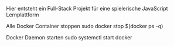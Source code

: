 Hier entsteht ein Full-Stack Projekt für eine spielerische JavaScript Lernplattform

Alle Docker Container stoppen
    sudo docker stop $(docker ps -q)

Docker Daemon starten
    sudo systemctl start docker